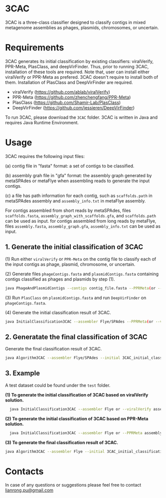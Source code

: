 # 3CAC

3CAC is a three-class classifier designed to classify contigs in mixed metagenome assemblies as phages, plasmids, chromosomes, or uncertain. 

# Requirements

3CAC generates its initial classification by existing classifiers: viralVerify, PPR-Meta, PlasClass, and deepVirFinder. Thus, prior to running 3CAC, installation of these tools are required. Note that, user can install either viralVerify or PPR-Meta as prefered. 3CAC doesn't require to install both of them. Installation of PlasClass and DeepVirFinder are required.

* viralVerify (https://github.com/ablab/viralVerify)
* PPR-Meta (https://github.com/zhenchengfang/PPR-Meta)
* PlasClass (https://github.com/Shamir-Lab/PlasClass)
* DeepVirFinder (https://github.com/jessieren/DeepVirFinder)

To run 3CAC, please download the `3CAC` folder. 3CAC is written in Java and requires Java Runtime Environment. 

# Usage

3CAC requires the following input files: 

(a) contig file in "fasta" format: a set of contigs to be classified. 

(b) assembly grah file in "gfa" format: the assembly graph generated by metaSPAdes or metaFlye when assembling reads to generate the input contigs. 

(c) a file has path information for each contig, such as `scaffolds.path` in metaSPAdes assembly and `assembly_info.txt` in metaFlye assembly.

For contigs assembled from short reads by metaSPAdes, files `scaffolds.fasta`, `assembly_graph_with_scaffolds.gfa`, and `scaffolds.path` can be used as input.
for contigs assembled from long reads by metaFlye, files `assembly.fasta`, `assembly_graph.gfa`, `assembly_info.txt` can be used as input.

## 1. Generate the initial classification of 3CAC

(1) Run either `viralVerify` or `PPR-Meta` on the contig file to classify each of the input contigs as phage, plasmid, chromosome, or uncertain.

(2) Generate files `phageContigs.fasta` and `plasmidContigs.fasta` containing contigs classified as phages and plasmids by step (1).
   ```sh
   java PhageAndPlasmidContigs --contigs contig_file.fasta --PPRMeta(or --viralVerify) output_file_of_PPRMeta_or_viralVerify.csv
   ```   

(3) Run `PlasClass` on `plasmidContigs.fasta` and run `DeepVirFinder` on `phageContigs.fasta`.

(4) Generate the initial classification result of 3CAC. 
   ```sh
   java InitialClassification3CAC --assembler Flye/SPAdes --PPRMeta(or --viralVerify) output_file_of_PPRMeta_or_viralVerify.csv --PlasClass output_file_of_PlasClass.probs.out --deepVirFinder output_file_of_deepVirFinder.txt
   ```


## 2. Generatate the final classification of 3CAC

Generate the final classification result of 3CAC. 
```sh
java Algorithm3CAC --assembler Flye/SPAdes --initial 3CAC_initial_classification.fasta --graph assembly_graph_file.gfa --path scaffolds.path/assembly_info.txt
```

## 3. Example

A test dataset could be found under the `test` folder.

**(1) To generate the initial classification of 3CAC based on viralVerify solution.**
 ```sh
   java InitialClassification3CAC --assembler Flye or --viralVerify assembly_viralVerify.csv --PlasClass viralVerify_plasmidContigs_PlasClass.fasta.probs.out --deepVirFinder viralVerify_phageContigs_deepVirFinder.txt
   ```
**(2) To generate the initial classification of 3CAC based on PPR-Meta solution.**
 ```sh
   java InitialClassification3CAC --assembler Flye or --PPRMeta assembly_PPRMeta.csv --PlasClass PPRMeta_plasmidContigs_PlasClass.fasta.probs.out --deepVirFinder PPRMeta_phageContigs_deepVirFinder.txt
   ```
**(3) To generate the final classification result of 3CAC.**
```sh
java Algorithm3CAC --assembler Flye --initial 3CAC_initial_classification.fasta --graph assembly_graph.gfa --path assembly_info.txt
```



# Contacts

In case of any questions or suggestions please feel free to contact lianrong.pu@gmail.com
